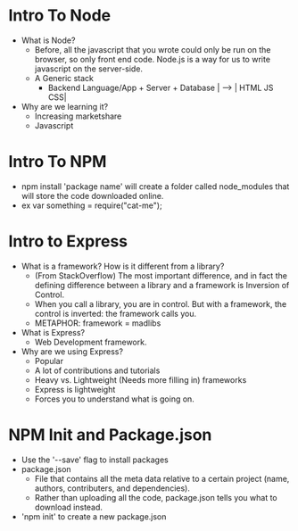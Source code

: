 # Intro To Node

* What is Node?
    - Before, all the javascript that you wrote could only be run on the browser, so only front end code. Node.js is a way for us to write javascript on the server-side.
    - A Generic stack
        - Backend Language/App + Server + Database | --> | HTML JS CSS|
* Why are we learning it?
    - Increasing marketshare
    - Javascript

# Intro To NPM
* npm install 'package name' will create a folder called node_modules that will store the code downloaded online.
* ex var something = require("cat-me");

# Intro to Express
* What is a framework? How is it different from a library?
    - (From StackOverflow) The most important difference, and in fact the defining difference between a library and a framework is Inversion of Control. 
    - When you call a library, you are in control. But with a framework, the control is inverted: the framework calls you. 
    - METAPHOR: framework = madlibs
* What is Express?
    - Web Development framework.
* Why are we using Express? 
    - Popular
    - A lot of contributions and tutorials
    - Heavy vs. Lightweight (Needs more filling in) frameworks
    - Express is lightweight
    - Forces you to understand what is going on. 

# NPM Init and Package.json
* Use the '--save' flag to install packages
* package.json
    - File that contains all the meta data relative to a certain project (name, authors, contributers, and dependencies). 
    - Rather than uploading all the code, package.json tells you what to download instead. 
* 'npm init' to create a new package.json
